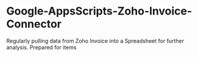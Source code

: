 # Google-AppsScripts-Zoho-Invoice-Connector
Regularly pulling data from Zoho Invoice into a Spreadsheet for further analysis. Prepared for items
